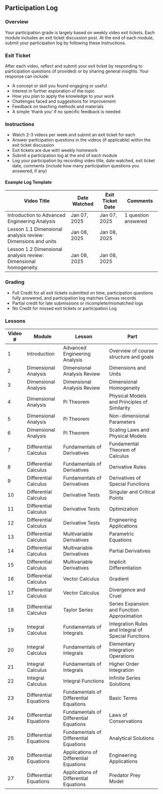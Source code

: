 ## Participation Log

### Overview
Your participation grade is largely based on weekly video exit tickets. Each module includes an exit ticket discussion post. At the end of each module, submit your participation log by following these instructions.  

### Exit Ticket  
After each video, reflect and submit your exit ticket by responding to participation questions (if provided) or by sharing general insights. Your response can include:  
- A concept or skill you found engaging or useful
- Interest in further exploration of the topic  
- How you plan to apply the knowledge to your work 
- Challenges faced and suggestions for improvement  
- Feedback on teaching methods and materials  
- A simple ‘thank you’ if no specific feedback is needed  

### Instructions
- Watch 2-3 videos per week and submit an exit ticket for each
- Answer participation questions in the videos (if applicable) within the exit ticket discussion
- Exit tickets are due with weekly homework  
- Submit a participation log at the end of each module  
- Log your participation by recording video title, date watched, exit ticket date, comments (include how many participation questions you answered, if any)

#### Example Log Template

| Video Title                              | Date Watched | Exit Ticket Date | Comments |  
|---------------------------------------------|------------------|----------------------|--------------|  
| Introduction to Advanced Engineering Analysis | Jan 07, 2025     | Jan 07, 2025         | 1 question answered |  
| Lesson 1.1 Dimensional analysis review: Dimensions and units | Jan 08, 2025     | Jan 08, 2025         |              |  
| Lesson 1.2 Dimensional analysis review: Dimensional homogeneity | Jan 08, 2025     | Jan 08, 2025         |  |  

### Grading
- Full Credit for all exit tickets submitted on time, participation questions fully answered, and participation log matches Canvas records
- Partial credit for late submissions or incomplete/mismatched logs  
- No Credit for missed exit tickets or participation Log


### Lessons
| Video # | Module                 | Lesson                          | Part                                         |
|---------|------------------------|---------------------------------|---------------------------------------------|
| 1       | Introduction           | Advanced Engineering Analysis  | Overview of course structure and goals      |
| 2       | Dimensional Analysis   | Dimensional Analysis Review    | Dimensions and Units                        |
| 3       | Dimensional Analysis   | Dimensional Analysis Review    | Dimensional Homogeneity                     |
| 4       | Dimensional Analysis   | Pi Theorem                     | Physical Models and Principles of Similarity|
| 5       | Dimensional Analysis   | Pi Theorem                     | Non-dimensional Parameters                  |
| 6       | Dimensional Analysis   | Pi Theorem                     | Scaling Laws and Physical Models            |
| 7       | Differential Calculus  | Fundamentals of Derivatives    | Fundamental Theorem of Calculus             |
| 8       | Differential Calculus  | Fundamentals of Derivatives    | Derivative Rules                            |
| 9       | Differential Calculus  | Fundamentals of Derivatives    | Derivatives of Special Functions            |
| 10      | Differential Calculus  | Derivative Tests               | Singular and Critical Points                |
| 11      | Differential Calculus  | Derivative Tests               | Optimization                                |
| 12      | Differential Calculus  | Derivative Tests               | Engineering Applications                    |
| 13      | Differential Calculus  | Multivariable Derivatives      | Parametric Equations                        |
| 14      | Differential Calculus  | Multivariable Derivatives      | Partial Derivatives                         |
| 15      | Differential Calculus  | Multivariable Derivatives      | Implicit Differentiation                    |
| 16      | Differential Calculus  | Vector Calculus                | Gradient                                    |
| 17      | Differential Calculus  | Vector Calculus                | Divergence and Cruel                        |
| 18      | Differential Calculus  | Taylor Series                  | Series Expansion and Function Approximation |
| 19      | Integral Calculus      | Fundamentals of Integrals      | Integration Rules and Integral of Special Functions |
| 20      | Integral Calculus      | Fundamentals of Integrals      | Elementary Integration Operations           |
| 21      | Integral Calculus      | Fundamentals of Integrals      | Higher Order Integration                    |
| 22      | Integral Calculus      | Integral Functions             | Infinite Series Solutions                   |
| 23      | Differential Equations | Fundamentals of Differential Equations | Basic Terms                        |
| 24      | Differential Equations | Fundamentals of Differential Equations | Laws of Conservations               |
| 25      | Differential Equations | Fundamentals of Differential Equations | Analytical Solutions               |
| 26      | Differential Equations | Applications of Differential Equations | Engineering Applications          |
| 27      | Differential Equations | Applications of Differential Equations | Predator Prey Model               |
